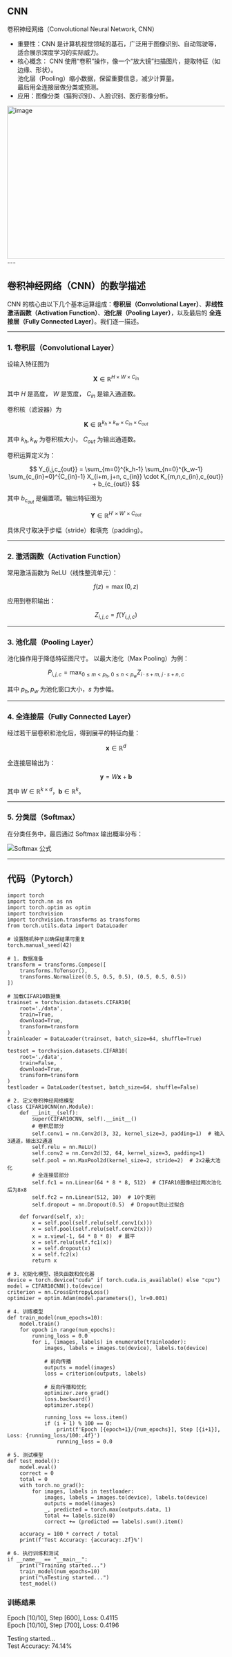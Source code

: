 ## CNN
卷积神经网络（Convolutional Neural Network, CNN）  
- 重要性：CNN 是计算机视觉领域的基石，广泛用于图像识别、自动驾驶等，适合展示深度学习的实际威力。
- 核心概念：
CNN 使用“卷积”操作，像一个“放大镜”扫描图片，提取特征（如边缘、形状）。  
池化层（Pooling）缩小数据，保留重要信息，减少计算量。  
最后用全连接层做分类或预测。  
- 应用：图像分类（猫狗识别）、人脸识别、医疗影像分析。
<img width="708" height="353" alt="image" src="https://github.com/user-attachments/assets/c404062e-9dc5-4c41-bf8d-93cf080c6181" />
---

## 卷积神经网络（CNN）的数学描述

CNN 的核心由以下几个基本运算组成：**卷积层（Convolutional Layer）**、**非线性激活函数（Activation Function）**、**池化层（Pooling Layer）**，以及最后的 **全连接层（Fully Connected Layer）**。我们逐一描述。

---

### 1. 卷积层（Convolutional Layer）

设输入特征图为

$$
\mathbf{X} \in \mathbb{R}^{H \times W \times C_{in}}
$$

其中 $H$ 是高度， $W$ 是宽度， $C_{in}$ 是输入通道数。

卷积核（滤波器）为

$$
\mathbf{K} \in \mathbb{R}^{k_h \times k_w \times C_{in} \times C_{out}}
$$

其中 $k_h, k_w$ 为卷积核大小， $C_{out}$ 为输出通道数。

卷积运算定义为：

$$
Y_{i,j,c_{out}} = \sum_{m=0}^{k_h-1} \sum_{n=0}^{k_w-1} \sum_{c_{in}=0}^{C_{in}-1} 
X_{i+m, j+n, c_{in}} \cdot K_{m,n,c_{in},c_{out}} + b_{c_{out}}
$$

其中 $b_{c_{out}}$ 是偏置项。输出特征图为

$$
\mathbf{Y} \in \mathbb{R}^{H' \times W' \times C_{out}}
$$

具体尺寸取决于步幅（stride）和填充（padding）。

---

### 2. 激活函数（Activation Function）

常用激活函数为 ReLU（线性整流单元）：

$$
f(z) = \max(0, z)
$$

应用到卷积输出：

$$
Z_{i,j,c} = f(Y_{i,j,c})
$$

---

### 3. 池化层（Pooling Layer）

池化操作用于降低特征图尺寸。
以最大池化（Max Pooling）为例：

$$
P_{i,j,c} = \max_{0 \leq m < p_h, \; 0 \leq n < p_w} Z_{i \cdot s + m, \; j \cdot s + n, \; c}
$$

其中 $p_h, p_w$ 为池化窗口大小，$s$ 为步幅。

---

### 4. 全连接层（Fully Connected Layer）

经过若干层卷积和池化后，得到展平的特征向量：

$$
\mathbf{x} \in \mathbb{R}^d
$$

全连接层输出为：

$$
\mathbf{y} = W \mathbf{x} + \mathbf{b}
$$

其中 $W \in \mathbb{R}^{k \times d}$，$\mathbf{b} \in \mathbb{R}^k$。

---

### 5. 分类层（Softmax）

在分类任务中，最后通过 Softmax 输出概率分布：

![Softmax 公式](https://latex.codecogs.com/png.latex?\hat{y}_i%20=%20\frac{\exp(y_i)}{\sum_{j=1}^{k}%20\exp(y_j)})

---
## 代码（Pytorch）
```
import torch
import torch.nn as nn
import torch.optim as optim
import torchvision
import torchvision.transforms as transforms
from torch.utils.data import DataLoader

# 设置随机种子以确保结果可重复
torch.manual_seed(42)

# 1. 数据准备
transform = transforms.Compose([
    transforms.ToTensor(),
    transforms.Normalize((0.5, 0.5, 0.5), (0.5, 0.5, 0.5))
])

# 加载CIFAR10数据集
trainset = torchvision.datasets.CIFAR10(
    root='./data', 
    train=True,
    download=True, 
    transform=transform
)
trainloader = DataLoader(trainset, batch_size=64, shuffle=True)

testset = torchvision.datasets.CIFAR10(
    root='./data', 
    train=False,
    download=True, 
    transform=transform
)
testloader = DataLoader(testset, batch_size=64, shuffle=False)

# 2. 定义卷积神经网络模型
class CIFAR10CNN(nn.Module):
    def __init__(self):
        super(CIFAR10CNN, self).__init__()
        # 卷积层部分
        self.conv1 = nn.Conv2d(3, 32, kernel_size=3, padding=1)  # 输入3通道，输出32通道
        self.relu = nn.ReLU()
        self.conv2 = nn.Conv2d(32, 64, kernel_size=3, padding=1)
        self.pool = nn.MaxPool2d(kernel_size=2, stride=2)  # 2x2最大池化
        # 全连接层部分
        self.fc1 = nn.Linear(64 * 8 * 8, 512)  # CIFAR10图像经过两次池化后为8x8
        self.fc2 = nn.Linear(512, 10)  # 10个类别
        self.dropout = nn.Dropout(0.5)  # Dropout防止过拟合
        
    def forward(self, x):
        x = self.pool(self.relu(self.conv1(x)))
        x = self.pool(self.relu(self.conv2(x)))
        x = x.view(-1, 64 * 8 * 8)  # 展平
        x = self.relu(self.fc1(x))
        x = self.dropout(x)
        x = self.fc2(x)
        return x

# 3. 初始化模型、损失函数和优化器
device = torch.device("cuda" if torch.cuda.is_available() else "cpu")
model = CIFAR10CNN().to(device)
criterion = nn.CrossEntropyLoss()
optimizer = optim.Adam(model.parameters(), lr=0.001)

# 4. 训练模型
def train_model(num_epochs=10):
    model.train()
    for epoch in range(num_epochs):
        running_loss = 0.0
        for i, (images, labels) in enumerate(trainloader):
            images, labels = images.to(device), labels.to(device)
            
            # 前向传播
            outputs = model(images)
            loss = criterion(outputs, labels)
            
            # 反向传播和优化
            optimizer.zero_grad()
            loss.backward()
            optimizer.step()
            
            running_loss += loss.item()
            if (i + 1) % 100 == 0:
                print(f'Epoch [{epoch+1}/{num_epochs}], Step [{i+1}], Loss: {running_loss/100:.4f}')
                running_loss = 0.0

# 5. 测试模型
def test_model():
    model.eval()
    correct = 0
    total = 0
    with torch.no_grad():
        for images, labels in testloader:
            images, labels = images.to(device), labels.to(device)
            outputs = model(images)
            _, predicted = torch.max(outputs.data, 1)
            total += labels.size(0)
            correct += (predicted == labels).sum().item()
    
    accuracy = 100 * correct / total
    print(f'Test Accuracy: {accuracy:.2f}%')

# 6. 执行训练和测试
if __name__ == "__main__":
    print("Training started...")
    train_model(num_epochs=10)
    print("\nTesting started...")
    test_model()
```
### 训练结果
Epoch [10/10], Step [600], Loss: 0.4115  
Epoch [10/10], Step [700], Loss: 0.4196  

Testing started...  
Test Accuracy: 74.14%  

